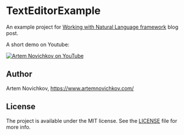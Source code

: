 # TextEditorExample

An example project for [Working with Natural Language framework](https://www.artemnovichkov.com/blog/working-with-natural-language-framework) blog post. 

A short demo on Youtube:

[![Artem Novichkov on YouTube](http://img.youtube.com/vi/ioqRU3_eERA/0.jpg)](http://www.youtube.com/watch?v=ioqRU3_eERA)

## Author

Artem Novichkov, https://www.artemnovichkov.com/

## License

The project is available under the MIT license. See the [LICENSE](./LICENSE) file for more info.
